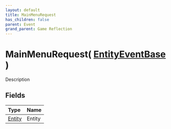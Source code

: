 ```yaml
---
layout: default
title: MainMenuRequest
has_children: false
parent: Event
grand_parent: Game Reflection
---
```

# MainMenuRequest( [ EntityEventBase ](/riftbreaker-wiki/docs/game-reflection/events/entity_event_base/) )
Description 

## Fields

| Type | Name |
|:----------|:--------------|
| [Entity](/riftbreaker-wiki/docs/game-reflection/classes/entity/) | Entity |

